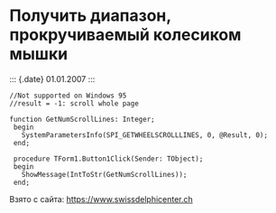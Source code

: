 Получить диапазон, прокручиваемый колесиком мышки
=================================================

::: {.date}
01.01.2007
:::

    //Not supported on Windows 95 
    //result = -1: scroll whole page 
     
    function GetNumScrollLines: Integer;
     begin
       SystemParametersInfo(SPI_GETWHEELSCROLLLINES, 0, @Result, 0);
     end;
     
     procedure TForm1.Button1Click(Sender: TObject);
     begin
       ShowMessage(IntToStr(GetNumScrollLines));
     end;

Взято с сайта: <https://www.swissdelphicenter.ch>
